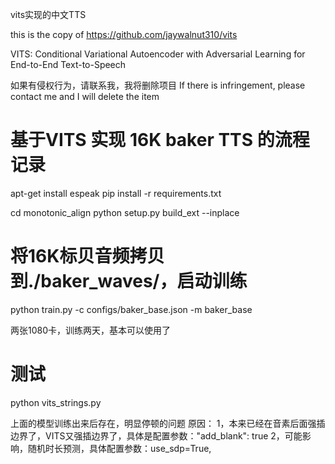 vits实现的中文TTS

this is the copy of https://github.com/jaywalnut310/vits

VITS: Conditional Variational Autoencoder with Adversarial Learning for End-to-End Text-to-Speech

如果有侵权行为，请联系我，我将删除项目
If there is infringement, please contact me and I will delete the item

# 基于VITS 实现 16K baker TTS 的流程记录

apt-get install espeak
pip install -r requirements.txt

cd monotonic_align
python setup.py build_ext --inplace

# 将16K标贝音频拷贝到./baker_waves/，启动训练

python train.py -c configs/baker_base.json -m baker_base

两张1080卡，训练两天，基本可以使用了

# 测试
python vits_strings.py

上面的模型训练出来后存在，明显停顿的问题
原因：
1，本来已经在音素后面强插边界了，VITS又强插边界了，具体是配置参数："add_blank": true
2，可能影响，随机时长预测，具体配置参数：use_sdp=True,
